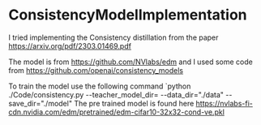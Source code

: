 # ConsistencyModelImplementation

I tried implementing the Consistency distillation from the paper https://arxiv.org/pdf/2303.01469.pdf

The model is from https://github.com/NVlabs/edm and I used some code from https://github.com/openai/consistency_models


To train the model use the following command `python ./Code/consistency.py --teacher_model_dir= --data_dir="./data" --save_dir="./model"
The pre trained model is found here https://nvlabs-fi-cdn.nvidia.com/edm/pretrained/edm-cifar10-32x32-cond-ve.pkl
